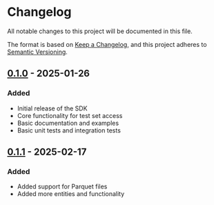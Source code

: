 # Changelog
All notable changes to this project will be documented in this file.

The format is based on [Keep a Changelog](https://keepachangelog.com/en/1.0.0/),
and this project adheres to [Semantic Versioning](https://semver.org/spec/v2.0.0.html).

## [0.1.0] - 2025-01-26

### Added
- Initial release of the SDK
- Core functionality for test set access
- Basic documentation and examples
- Basic unit tests and integration tests

## [0.1.1] - 2025-02-17

### Added
- Added support for Parquet files
- Added more entities and functionality

[0.1.0]: https://github.com/username/repository/releases/tag/v0.1.0
[0.1.1]: https://github.com/username/repository/releases/tag/v0.1.1
